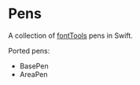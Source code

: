 # Pens

A collection of [fontTools](https://github.com/fonttools/fonttools) pens in Swift.

Ported pens:
- BasePen
- AreaPen
